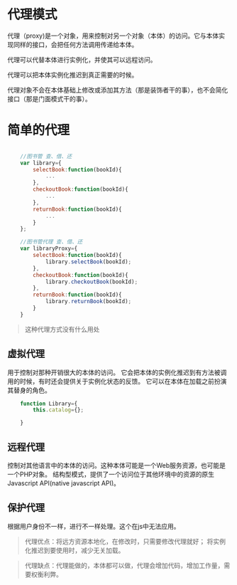 # 代理模式
代理（proxy)是一个对象，用来控制对另一个对象（本体）的访问。它与本体实现同样的接口，会把任何方法调用传递给本体。

代理可以代替本体进行实例化，并使其可以远程访问。

代理可以把本体实例化推迟到真正需要的时候。

代理对象不会在本体基础上修改或添加其方法（那是装饰者干的事），也不会简化接口（那是门面模式干的事）。

# 简单的代理
``` javascript
    
    //图书管 查、借、还
    var library={
        selectBook:function(bookId){
            ...
        },
        checkoutBook:function(bookId){
            ...
        },
        returnBook:function(bookId){
            ...
        }
    };

    //图书管代理 查、借、还
    var libraryProxy={
        selectBook:function(bookId){
            library.selectBook(bookId);
        },
        checkoutBook:function(bookId){
            library.checkoutBook(bookId);
        },
        returnBook:function(bookId){
            library.returnBook(bookId);
        }
    }
```

> 这种代理方式没有什么用处


## 虚拟代理
用于控制对那种开销很大的本体的访问。
它会把本体的实例化推迟到有方法被调用的时候，有时还会提供关于实例化状态的反馈。
它可以在本体在加载之前扮演其替身的角色。

``` javascript
    function Library={
        this.catalog={};

    }
```

## 远程代理
控制对其他语言中的本体的访问。这种本体可能是一个Web服务资源，也可能是一个PHP对象。
结构型模式，提供了一个访问位于其他环境中的资源的原生Javascript API(native javascript API)。

## 保护代理
根据用户身份不一样，进行不一样处理。这个在js中无法应用。

> 代理优点：将远方资源本地化，在修改时，只需要修改代理就好； 将实例化推迟到要使用时，减少无关加载。

> 代理缺点：代理能做的，本体都可以做，代理会增加代码，增加工作量，需要权衡利弊。

